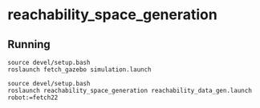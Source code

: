 # reachability_space_generation 


## Running
```
source devel/setup.bash
roslaunch fetch_gazebo simulation.launch

source devel/setup.bash
roslaunch reachability_space_generation reachability_data_gen.launch robot:=fetch22
```

